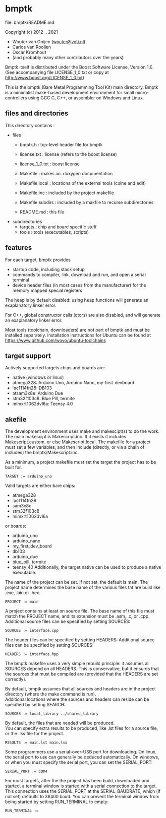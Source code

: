 # bmptk

file: bmptk/README.md

Copyright (c) 2012 .. 2021 
- Wouter van Ooijen (wouter@voti.nl)
- Carlos van Rooijen
- Oscar Kromhout
- (and probably many other contributors over the years)

Bmptk itself is distributed under the Boost Software License, 
Version 1.0. (See accompanying file LICENSE_1_0.txt or copy at 
http://www.boost.org/LICENSE_1_0.txt)

This is the bmptk (Bare Metal Programming Tool Kit) main directory.
Bmptk is a minimalist make-based development environment for 
small micro-controllers using GCC C, C++, or assembler on 
Windows and Linux.

## files and directories

This directory contains :
- files
   - bmptk.h            : top-level header file for bmptk
   - license.txt        : license (refers to the boost license)
   
   - license_1_0.txt    : boost license
   - Makefile           : makes ao. doxygen documentation 
   - Makefile.local     : locations of the external tools (colne and edit)
   - Makefile.inc       : included by the project makefile
   - Makefile.subdirs   : included by a makfile to recurse subdirectories
   - README.md          : this file
- subdirectories
   - targets            : chip and board specific stuff
   - tools              : tools (executables, scripts)
   
## features

For each target, bmptk provides
- startup code, including stack setup
- commands to compiler, link, download and run, and open a serial terminal
- device header files (in most cases from the manufacturer) for the memory 
mapped special registers

The heap is by default disabled: using heap functions will generate an 
exaplanatory linker error.

For C++, global constructor calls (ctors) are also disabled, and
will generate an exaplanatory linker error.

Most tools (toolchain, downloaders) are not part of bmptk
and must be installed separately. 
Installation instructions for Ubuntu can be found at
https://www.github.com/wovo/ubuntu-toolchains

## target support

Actively supported targets chips and boards are:
- native (windows or linux)
- atmega328: Arduino Uno, Arduino Nano, my-first-devboard
- lpc1114fn28: DB103
- atsam3x8e: Arduino Due
- stm32f103c8: Blue Pill, termite
- mimxrt1062dvl6a: Teensy 4.0

## akefile 

The development environment uses make and makescipt(s) to do the work.
The main makescipt is Makescript.inc. 
If it exists it includes Makescript.custom, or else Makescript.local.
The makefile for a project must set a few variables, and then include
(directly, or via a chain of includes) the bmptk/Makescript.inc.

As a minimum, a project makefile must set the target the project has
to be built for. 
```make
TARGET := arduino_uno
```
    
Valid targets are either bare chips: 
- atmega328
- lpc1114fn28
- sam3x8e
- stm32f103c8
- mimxrt1062dvl6a

or boards: 
- arduino_uno
- arduino_nano
- my_first_dev_board
- db103
- arduino_due
- blue_pill, termite
- teensy_40
Additionally, the target native can be used to produce a native executable.

The name of the project can be set.
If not set, the default is main.
The project name determines the base name of the various 
files tat are build like .exe, .bin or .hex.
```make
PROJECT := main
```
    
A project contains at least on source file.
The base name of this file must match the PROJECT name, 
and its extension must be .asm, .c, or .cpp.    
Additional source files can be specified by setting SOURCES:
```make
SOURCES := interface.cpp
```
    
The header files can be specified by setting HEADERS:
Additional source files can be specified by setting SOURCES:
```make
HEADERS := interface.hpp
```
    
The bmptk makefile uses a very simple rebuild principle: 
it assumes all SOURCES depend on all HEADERS.
This is conservative, but it ensures that the sources that
must be compiled are (provided that the HEADERS are set correctly).

By default, bmptk assumes that all sources and headers are in
the project directory (where the make command is run).   
Additional locations where the sources and headers can reside
can be specified by setting SEARCH:
```make
SOURCES := local_library ../shared_library
```
    
By default, the files that are needed will be produced.    
You can specify extra results to be produced,
like .lst files for a source file, or the .lss file
for the project. 
```make
RESULTS := main.lst main.lss
```
    
Some programmers use a serial-over-USB port for downloading.
On linux, the serial port to use can generally be deduced
automatically. 
On windows, or when you must specify the serial port, you
can set the SERIAL_PORT:
```make
SERIAL_PORT := COM4
```
    
For most targets, after the the project has been build,
downloaded and started, a terminal window
is started with a serial connection to the target. 
This connection uses the SERIAL_PORT at the SERIAL_BAUDRATE,
which (if not set) defaults to 38400 baud.
You can prevent the terminal window from being started by 
setting RUN_TERMINAL to empty:
```make
RUN_TERMINAL :=
```    
